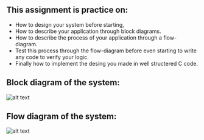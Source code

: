 ## This assignment is practice on:
- How to design your system before starting,
- How to describe your application through block diagrams.
- How to describe the process of your application through a flow-diagram.
- Test this process through the flow-diagram before even starting to write any code to verify your logic.
- Finally how to implement the desing you made in well structered C code.



## Block diagram of the system:

![alt text](https://drive.google.com/file/d/1gZ4m7qvU56HPXzL8xxhufWK_mf1Gz4h4/view?usp=drive_link)


## Flow diagram of the system:

![alt text](https://drive.google.com/file/d/17dG9rQAtcEkP02GAvEypm9KDqXZJ9qsI/view?usp=drive_link)
